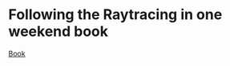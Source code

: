 # Following the Raytracing in one weekend book

[Book](https://raytracing.github.io/books/RayTracingInOneWeekend.html)
